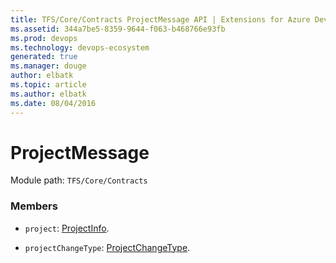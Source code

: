 ```yaml
---
title: TFS/Core/Contracts ProjectMessage API | Extensions for Azure DevOps Services
ms.assetid: 344a7be5-8359-9644-f063-b468766e93fb
ms.prod: devops
ms.technology: devops-ecosystem
generated: true
ms.manager: douge
author: elbatk
ms.topic: article
ms.author: elbatk
ms.date: 08/04/2016
---
```


# ProjectMessage

Module path: `TFS/Core/Contracts`


### Members

* `project`: [ProjectInfo](../../../TFS/Core/Contracts/ProjectInfo.md). 

* `projectChangeType`: [ProjectChangeType](../../../TFS/Core/Contracts/ProjectChangeType.md). 


